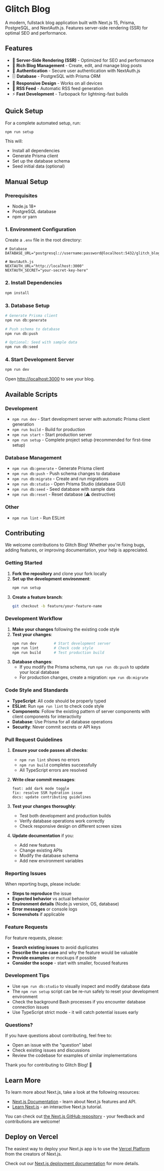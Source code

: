 # Glitch Blog

A modern, fullstack blog application built with Next.js 15, Prisma, PostgreSQL, and NextAuth.js. Features server-side rendering (SSR) for optimal SEO and performance.

## Features

- 🚀 **Server-Side Rendering (SSR)** - Optimized for SEO and performance
- 📝 **Rich Blog Management** - Create, edit, and manage blog posts
- 🔐 **Authentication** - Secure user authentication with NextAuth.js
- 🗄️ **Database** - PostgreSQL with Prisma ORM
- 📱 **Responsive Design** - Works on all devices
- 🔗 **RSS Feed** - Automatic RSS feed generation
- ⚡ **Fast Development** - Turbopack for lightning-fast builds

## Quick Setup

For a complete automated setup, run:

```bash
npm run setup
```

This will:
- Install all dependencies
- Generate Prisma client
- Set up the database schema
- Seed initial data (optional)

## Manual Setup

### Prerequisites

- Node.js 18+
- PostgreSQL database
- npm or yarn

### 1. Environment Configuration

Create a `.env` file in the root directory:

```env
# Database
DATABASE_URL="postgresql://username:password@localhost:5432/glitch_blog"

# NextAuth.js
NEXTAUTH_URL="http://localhost:3000"
NEXTAUTH_SECRET="your-secret-key-here"
```

### 2. Install Dependencies

```bash
npm install
```

### 3. Database Setup

```bash
# Generate Prisma client
npm run db:generate

# Push schema to database
npm run db:push

# Optional: Seed with sample data
npm run db:seed
```

### 4. Start Development Server

```bash
npm run dev
```

Open [http://localhost:3000](http://localhost:3000) to see your blog.

## Available Scripts

### Development
- `npm run dev` - Start development server with automatic Prisma client generation
- `npm run build` - Build for production
- `npm run start` - Start production server
- `npm run setup` - Complete project setup (recommended for first-time setup)

### Database Management
- `npm run db:generate` - Generate Prisma client
- `npm run db:push` - Push schema changes to database
- `npm run db:migrate` - Create and run migrations
- `npm run db:studio` - Open Prisma Studio (database GUI)
- `npm run db:seed` - Seed database with sample data
- `npm run db:reset` - Reset database (⚠️ destructive)

### Other
- `npm run lint` - Run ESLint

## Contributing

We welcome contributions to Glitch Blog! Whether you're fixing bugs, adding features, or improving documentation, your help is appreciated.

### Getting Started

1. **Fork the repository** and clone your fork locally
2. **Set up the development environment**:
   ```bash
   npm run setup
   ```
3. **Create a feature branch**:
   ```bash
   git checkout -b feature/your-feature-name
   ```

### Development Workflow

1. **Make your changes** following the existing code style
2. **Test your changes**:
   ```bash
   npm run dev        # Start development server
   npm run lint       # Check code style
   npm run build      # Test production build
   ```
3. **Database changes**:
   - If you modify the Prisma schema, run `npm run db:push` to update your local database
   - For production changes, create a migration: `npm run db:migrate`

### Code Style and Standards

- **TypeScript**: All code should be properly typed
- **ESLint**: Run `npm run lint` to check code style
- **Components**: Follow the existing pattern of server components with client components for interactivity
- **Database**: Use Prisma for all database operations
- **Security**: Never commit secrets or API keys

### Pull Request Guidelines

1. **Ensure your code passes all checks**:
   - `npm run lint` shows no errors
   - `npm run build` completes successfully
   - All TypeScript errors are resolved

2. **Write clear commit messages**:
   ```
   feat: add dark mode toggle
   fix: resolve SSR hydration issue
   docs: update contributing guidelines
   ```

3. **Test your changes thoroughly**:
   - Test both development and production builds
   - Verify database operations work correctly
   - Check responsive design on different screen sizes

4. **Update documentation** if you:
   - Add new features
   - Change existing APIs
   - Modify the database schema
   - Add new environment variables

### Reporting Issues

When reporting bugs, please include:
- **Steps to reproduce** the issue
- **Expected behavior** vs actual behavior
- **Environment details** (Node.js version, OS, database)
- **Error messages** or console logs
- **Screenshots** if applicable

### Feature Requests

For feature requests, please:
- **Search existing issues** to avoid duplicates
- **Describe the use case** and why the feature would be valuable
- **Provide examples** or mockups if possible
- **Consider the scope** - start with smaller, focused features

### Development Tips

- Use `npm run db:studio` to visually inspect and modify database data
- The `npm run setup` script can be re-run safely to reset your development environment
- Check the background Bash processes if you encounter database connection issues
- Use TypeScript strict mode - it will catch potential issues early

### Questions?

If you have questions about contributing, feel free to:
- Open an issue with the "question" label
- Check existing issues and discussions
- Review the codebase for examples of similar implementations

Thank you for contributing to Glitch Blog! 🎉

## Learn More

To learn more about Next.js, take a look at the following resources:

- [Next.js Documentation](https://nextjs.org/docs) - learn about Next.js features and API.
- [Learn Next.js](https://nextjs.org/learn) - an interactive Next.js tutorial.

You can check out [the Next.js GitHub repository](https://github.com/vercel/next.js) - your feedback and contributions are welcome!

## Deploy on Vercel

The easiest way to deploy your Next.js app is to use the [Vercel Platform](https://vercel.com/new?utm_medium=default-template&filter=next.js&utm_source=create-next-app&utm_campaign=create-next-app-readme) from the creators of Next.js.

Check out our [Next.js deployment documentation](https://nextjs.org/docs/app/building-your-application/deploying) for more details.
